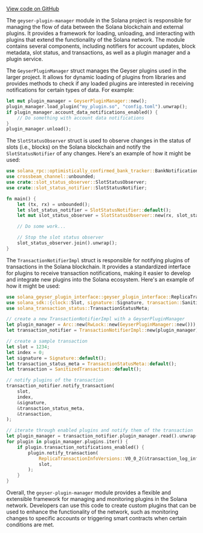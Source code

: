 
[View code on GitHub](https://github.com/solana-labs/solana/tree/master/na/geyser-plugin-manager)

The `geyser-plugin-manager` module in the Solana project is responsible for managing the flow of data between the Solana blockchain and external plugins. It provides a framework for loading, unloading, and interacting with plugins that extend the functionality of the Solana network. The module contains several components, including notifiers for account updates, block metadata, slot status, and transactions, as well as a plugin manager and a plugin service.

The `GeyserPluginManager` struct manages the Geyser plugins used in the larger project. It allows for dynamic loading of plugins from libraries and provides methods to check if any loaded plugins are interested in receiving notifications for certain types of data. For example:

```rust
let mut plugin_manager = GeyserPluginManager::new();
plugin_manager.load_plugin("my_plugin.so", "config.toml").unwrap();
if plugin_manager.account_data_notifications_enabled() {
    // Do something with account data notifications
}
plugin_manager.unload();
```

The `SlotStatusObserver` struct is used to observe changes in the status of slots (i.e., blocks) on the Solana blockchain and notify the `SlotStatusNotifier` of any changes. Here's an example of how it might be used:

```rust
use solana_rpc::optimistically_confirmed_bank_tracker::BankNotification;
use crossbeam_channel::unbounded;
use crate::slot_status_observer::SlotStatusObserver;
use crate::slot_status_notifier::SlotStatusNotifier;

fn main() {
    let (tx, rx) = unbounded();
    let slot_status_notifier = SlotStatusNotifier::default();
    let mut slot_status_observer = SlotStatusObserver::new(rx, slot_status_notifier);

    // Do some work...

    // Stop the slot status observer
    slot_status_observer.join().unwrap();
}
```

The `TransactionNotifierImpl` struct is responsible for notifying plugins of transactions in the Solana blockchain. It provides a standardized interface for plugins to receive transaction notifications, making it easier to develop and integrate new plugins into the Solana ecosystem. Here's an example of how it might be used:

```rust
use solana_geyser_plugin_interface::geyser_plugin_interface::ReplicaTransactionInfoVersions;
use solana_sdk::{clock::Slot, signature::Signature, transaction::SanitizedTransaction};
use solana_transaction_status::TransactionStatusMeta;

// create a new TransactionNotifierImpl with a GeyserPluginManager
let plugin_manager = Arc::new(RwLock::new(GeyserPluginManager::new()));
let transaction_notifier = TransactionNotifierImpl::new(plugin_manager);

// create a sample transaction
let slot = 1234;
let index = 0;
let signature = Signature::default();
let transaction_status_meta = TransactionStatusMeta::default();
let transaction = SanitizedTransaction::default();

// notify plugins of the transaction
transaction_notifier.notify_transaction(
    slot,
    index,
    &signature,
    &transaction_status_meta,
    &transaction,
);

// iterate through enabled plugins and notify them of the transaction
let plugin_manager = transaction_notifier.plugin_manager.read().unwrap();
for plugin in plugin_manager.plugins.iter() {
    if plugin.transaction_notifications_enabled() {
        plugin.notify_transaction(
            ReplicaTransactionInfoVersions::V0_0_2(&transaction_log_info),
            slot,
        );
    }
}
```

Overall, the `geyser-plugin-manager` module provides a flexible and extensible framework for managing and monitoring plugins in the Solana network. Developers can use this code to create custom plugins that can be used to enhance the functionality of the network, such as monitoring changes to specific accounts or triggering smart contracts when certain conditions are met.